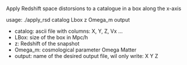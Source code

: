 Apply Redshift space distorsions to a catalogue in a box along the x-axis

usage: 
	./apply_rsd catalog Lbox z Omega_m output

- catalog: ascii file with columns: X, Y, Z, Vx ...
- LBox: size of the box in Mpc/h
- z: Redshift of the snapshot
- Omega_m: cosmological parameter Omega Matter 
- output: name of the desired output file, wil only write: X Y Z
